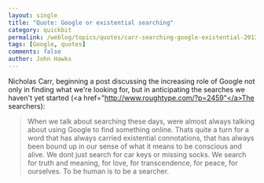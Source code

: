 ```yaml
---
layout: single 
title: "Quote: Google or existential searching" 
category: quickbit
permalink: /weblog/topics/quotes/carr-searching-google-existential-2013.html
tags: [Google, quotes] 
comments: false 
author: John Hawks 
---
```



Nicholas Carr, beginning a post discussing the increasing role of Google not only in finding what we're looking for, but in anticipating the searches we haven't yet started (<a href="http://www.roughtype.com/?p=2459"</a>The searchers</a>):

<blockquote>When we talk about searching these days, were almost always talking about using Google to find something online. Thats quite a turn for a word that has always carried existential connotations, that has always been bound up in our sense of what it means to be conscious and alive. We dont just search for car keys or missing socks. We search for truth and meaning, for love, for transcendence, for peace, for ourselves. To be human is to be a searcher.</blockquote>

